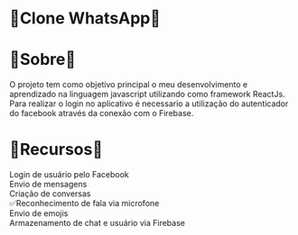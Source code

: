 # 🚧Clone WhatsApp🚧

# 🚧Sobre🚧
O projeto tem como objetivo principal o meu desenvolvimento e aprendizado na linguagem javascript utilizando como framework ReactJs. <br> Para realizar o login no aplicativo é necessario a utilização do autenticador do facebook através da conexão com o Firebase.

# 🚧Recursos🚧
Login de usuário pelo Facebook<br>
Envio de mensagens<br>
Criação de conversas<br>
✅Reconhecimento de fala via microfone<br>
Envio de emojis<br>
Armazenamento de chat e usuário via Firebase<br>


